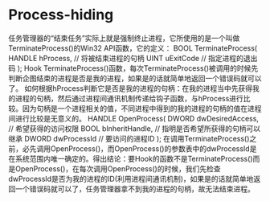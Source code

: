 # Process-hiding
任务管理器的“结束任务”实际上就是强制终止进程，它所使用的是一个叫做TerminateProcess()的Win32 API函数，它的定义：
BOOL TerminateProcess(
HANDLE hProcess, // 将被结束进程的句柄
UINT uExitCode // 指定进程的退出码
);
Hook TerminateProcess()函数，每次TerminateProcess()被调用的时候先判断企图结束的进程是否是我的进程，如果是的话就简单地返回一个错误码就可以了。
如何根据hProcess判断它是否是我的进程的句柄：在我的进程当中先获得我的进程的句柄，然后通过进程间通讯机制传递给钩子函数，与hProcess进行比较。因为句柄是一个进程相关的值，不同进程中得到的我的进程的句柄的值在进程间进行比较是无意义的。
HANDLE OpenProcess(
DWORD dwDesiredAccess, // 希望获得的访问权限
BOOL bInheritHandle, // 指明是否希望所获得的句柄可以继承
DWORD dwProcessId // 要访问的进程ID
);
在调用TerminateProcess()之前，必先调用OpenProcess()，而OpenProcess()的参数表中的dwProcessId是在系统范围内唯一确定的。得出结论：要Hook的函数不是TerminateProcess()而是OpenProcess()，在每次调用OpenProcess()的时候，我们先检查dwProcessId是否为我的进程的ID(利用进程间通讯机制)，如果是的话就简单地返回一个错误码就可以了，任务管理器拿不到我的进程的句柄，故无法结束进程。

